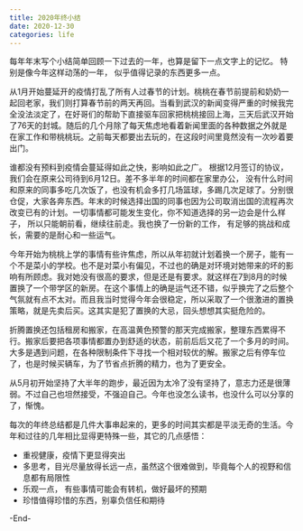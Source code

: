 ```yaml
---
title: 2020年终小结
date: 2020-12-30
categories: life
---
```


每年年末写个小结简单回顾一下过去的一年，也算是留下一点文字上的记忆。 特别是像今年这样动荡的一年， 似乎值得记录的东西更多一点。

从1月开始蔓延开的疫情打乱了所有人过春节的计划。桃桃在春节前提前和奶奶一起回老家，我们则打算春节前的两天再回。当看到武汉的新闻变得严重的时候我完全没法淡定了，在好哥们的帮助下直接驱车回家把桃桃接回上海，三天后武汉开始了76天的封城。随后的几个月除了每天焦虑地看着新闻里面的各种数据之外就是在家工作和带桃桃玩。之前每天都要出去玩的，在这段时间里竟然没有一次吵着要出门。

谁都没有预料到疫情会蔓延得如此之快，影响如此之广。 根据12月签订的协议，我们会在原来公司待到6月12日。差不多半年的时间都在家里办公， 没有什么时间和原来的同事多吃几次饭了，也没有机会多打几场篮球，多踢几次足球了。分别很仓促，大家各奔东西。年末的时候选择出国的同事也因为公司取消出国的流程再次改变已有的计划。一切事情都可能发生变化，你不知道选择的另一边会是什么样子， 所以只能朝前看，继续往前走。我也换了一份新的工作， 有足够的挑战和成长，需要的是耐心和一些运气。

今年开始为桃桃上学的事情有些许焦虑，所以从年初就计划着换一个房子，能有一个不是菜小的学校。也不是对菜小有偏见，不过也的确是对环境对她带来的坏的影响有所顾虑。我对她没有很高的要求，但是还是有要求。就这样在7到8月的时候置换了一个带学区的新房。在这个事情上的确是运气还不错，似乎换完了之后整个气氛就有点不太对。而且我当时觉得今年会很稳定，所以采取了一个很激进的置换策略，就是先卖后买。这其实是犯了置换的大忌，回头想想其实挺危险的。

折腾置换还包括租房和搬家，在高温黄色预警的那天完成搬家，整理东西累得不行。搬家后要把各项事情都置办到舒适的状态，前前后后又花了一个多月的时间。大多是遇到问题，在各种限制条件下寻找一个相对较优的解。搬家之后有停车位了，也是时候买辆车，为了节省点折腾的精力，也为了更安全。

从5月初开始坚持了大半年的跑步，最近因为太冷了没有坚持了，意志力还是很薄弱。不过自己也坦然接受，不强迫自己。今年也没怎么读书，也没什么可以分享的了，惭愧。

每次的年终总结都是几件大事串起来的，更多的时间其实都是平淡无奇的生活。今年和过往的几年相比显得更特殊一些，其它的几点感悟：

* 重视健康，疫情下更显得突出
* 多思考，目光尽量放得长远一点，虽然这个很难做到，毕竟每个人的视野和信息都有局限性
* 乐观一点， 有些事情可能会有转机，做好最坏的预期
* 珍惜值得珍惜的东西，别辜负信任和期待

-End-
